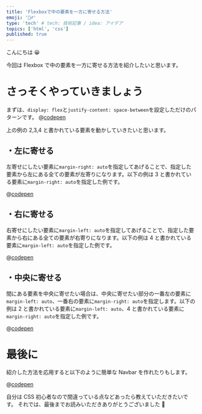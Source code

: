 ```yaml
---
title: 'Flexboxで中の要素を一方に寄せる方法'
emoji: '🧙‍♂️'
type: 'tech' # tech: 技術記事 / idea: アイデア
topics: ['html', 'css']
published: true
---
```


こんにちは 😀

今回は Flexbox で中の要素を一方に寄せる方法を紹介したいと思います。

# さっそくやっていきましょう

まずは、`display: flex`と`justify-content: space-between`を設定しただけのパターンです。
@[codepen](https://codepen.io/zoniha/pen/VwWNJVE)

上の例の 2,3,4 と書かれている要素を動かしていきたいと思います。

## ・左に寄せる

左寄せにしたい要素に`margin-right: auto`を指定してあげることで、指定した要素から左にある全ての要素が左寄りになります。以下の例は 3 と書かれている要素に`margin-right: auto`を指定した例です。

@[codepen](https://codepen.io/zoniha/pen/QWgPeoa)

## ・右に寄せる

右寄せにしたい要素に`margin-left: auto`を指定してあげることで、指定した要素から右にある全ての要素が右寄りになります。以下の例は 4 と書かれている要素に`margin-left: auto`を指定した例です。

@[codepen](https://codepen.io/zoniha/pen/PojvYga)

## ・中央に寄せる

間にある要素を中央に寄せたい場合は、中央に寄せたい部分の一番左の要素に`margin-left: auto`、一番右の要素に`margin-right: auto`を指定します。以下の例は 2 と書かれている要素に`margin-left: auto`、4 と書かれている要素に`margin-right: auto`を指定した例です。

@[codepen](https://codepen.io/zoniha/pen/GREaKVd)

# 最後に

紹介した方法を応用すると以下のように簡単な Navbar を作れたりもします。

@[codepen](https://codepen.io/zoniha/pen/RwgmwWy)

自分は CSS 初心者なので間違っている点などあったら教えていただきたいです。
それでは、最後までお読みいただきありがとうございました 🎃

